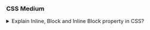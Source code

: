 ### CSS Medium

<details>
  <summary>Explain Inline, Block and Inline Block property in CSS?</summary>

The display property in CSS (Cascading Style Sheets) specifies how an HTML element shows on a webpage. The display property has three common values: **`inline`**, **`block`**, and **`inline-block`**. Let's discuss each of them:
<br/>
<br/>

**1. Inline:**

<ul>

<ul> 
<li>

When an element has **`display:inline;`**, it looks on the same line as the content around it. The width and height features have no effect on them, so they simply cover the correct range of width.

</li>

<li>
Examples of inline elements include

<li>

```html
<span
  >,
  <a
    >,
    <strong
      >, <em>, and <img /> </em>
    </strong>
  </a>
</span>
```

**CSS Declaration:**

</li>

```css showLineNumbers=true
selector {
  display: inline;
}
```

```css showLineNumbers=true
span {
  display: inline;
}
```

</li>
</ul>
</ul>

<br/>

**Block:**

<ul>

<ul>
<li>

When an element has **`display: block;`** used it displays on a new line and fills the available width. Block-level features can have all height and width attributes applied to them.

</li>

<li>
Examples of block elements include

```html
<div>
  ,
  <p>,</p>
  <h1>
    to
    <h6>
      ,
      <ul>
        ,
        <ol>
          , and
          <li>.</li>
        </ol>
      </ul>
    </h6>
  </h1>
</div>
```

</li>

<li>

**CSS Declaration:**

</li>

```css showLineNumbers=true
selector {
  display: block;
}
```

```css showLineNumbers=true
div {
  display: block;
}
```

</ul>
</ul>
<br/>

**Inline-Block:**

<ul>
<li>

Elements with **`display: inline-block;`** can have a width and height specified, but they normally display on the same line as the content above them. It allows them to remain a part of the inline content flow while having block-level attributes.

</li>

<li>
When you want an element to be visibly inline but also need to apply block-level values, like width or height, this is a helpful tool.
</li>

<li>
Examples of inline-block elements are often

```html showLineNumbers=true
<img class="inline-block" src="example.jpg" alt="Example Image" />
```

elements when you want them to align horizontally with text.

</li>
<li>

**CSS Declaration:**

</li>

```css showLineNumbers=true
selector {
  display: inline-block;
}
```

```css showLineNumbers=true
img {
  display: block;
}
```

</ul>

<br/>

**Example**

```html showLineNumbers=true
<!DOCTYPE html>
<html lang="en">
  <head>
    <meta charset="UTF-8" />
    <meta name="viewport" content="width=device-width, initial-scale=1.0" />
    <style>
      .inline-example {
        display: inline;
        border: 1px solid red;
        padding: 5px;
      }

      .block-example {
        display: block;
        border: 1px solid blue;
        padding: 10px;
      }

      .inline-block-example {
        display: inline-block;
        border: 1px solid green;
        padding: 8px;
      }
    </style>
  </head>
  <body>
    <span class="inline-example">Inline</span>
    <div class="block-example">Block</div>
    <div class="inline-block-example">Inline-Block</div>
  </body>
</html>
/>
```

In this example, you can observe how each element behaves based on its display property. The inline element (span) only takes up as much space as necessary, the block element (div) takes up the full width, and the inline-block element (div) flows inline but can have dimensions and spacing.

</details>
